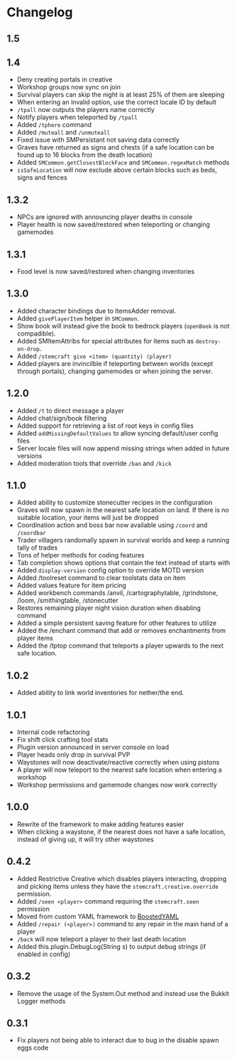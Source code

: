 # Changelog

## 1.5

## 1.4

-   Deny creating portals in creative
-   Workshop groups now sync on join
-   Survival players can skip the night is at least 25% of them are sleeping
-   When entering an invalid option, use the correct locale ID by default
-   `/tpall` now outputs the players name correctly
-   Notify players when teleported by `/tpall`
-   Added `/tphere` command
-   Added `/muteall` and `/unmuteall`
-   Fixed issue with SMPersistant not saving data correctly
-   Graves have returned as signs and chests (if a safe location can be found up to 16 blocks from the death location)
-   Added `SMCommon.getClosestBlockFace` and `SMCommon.regexMatch` methods
-   `isSafeLocation` will now exclude above certain blocks such as beds, signs and fences

## 1.3.2

-   NPCs are ignored with announcing player deaths in console
-   Player health is now saved/restored when teleporting or changing gamemodes

## 1.3.1

-   Food level is now saved/restored when changing inventories

## 1.3.0

-   Added character bindings due to ItemsAdder removal.
-   Added `givePlayerItem` helper in `SMCommon`.
-   Show book will instead give the book to bedrock players (`openBook` is not compadible).
-   Added SMItemAttribs for special attributes for items such as `destroy-on-drop`.
-   Added `/stemcraft give <item> (quantity) (player)`
-   Added players are invincilble if teleporting between worlds (except through portals), changing gamemodes or when joining the server.

## 1.2.0

-   Added `/t` to direct message a player
-   Added chat/sign/book filtering
-   Added support for retrieving a list of root keys in config files
-   Added `addMissingDefaultValues` to allow syncing default/user config files
-   Server locale files will now append missing strings when added in future versions
-   Added moderation tools that override `/ban` and `/kick`

## 1.1.0

-   Added ability to customize stonecutter recipes in the configuration
-   Graves will now spawn in the nearest safe location on land. If there is no suitable location, your items will just be dropped
-   Coordination action and boss bar now available using `/coord` and `/coordbar`
-   Trader villagers randomally spawn in survival worlds and keep a running tally of trades
-   Tons of helper methods for coding features
-   Tab completion shows options that contain the text instead of starts with
-   Added `display-version` config option to override MOTD version
-   Added /toolreset command to clear toolstats data on item
-   Added values feature for item pricing
-   Added workbench commands /anvil, /cartographytable, /grindstone, /loom, /smithingtable, /stonecutter
-   Restores remaining player night vision duration when disabling command
-   Added a simple persistent saving feature for other features to utilize
-   Added the /enchant command that add or removes enchantments from player items
-   Added the /tptop command that teleports a player upwards to the next safe location.

## 1.0.2

-   Added ability to link world inventories for nether/the end.

## 1.0.1

-   Internal code refactoring
-   Fix shift click crafting tool stats
-   Plugin version announced in server console on load
-   Player heads only drop in survival PVP
-   Waystones will now deactivate/reactive correctly when using pistons
-   A player will now teleport to the nearest safe location when entering a workshop
-   Workshop permissions and gamemode changes now work correctly

## 1.0.0

-   Rewrite of the framework to make adding features easier
-   When clicking a waystone, if the nearest does not have a safe location, instead of giving up, it will try other waystones

## 0.4.2

-   Added Restrictive Creative which disables players interacting, dropping and picking items unless they have the `stemcraft.creative.override` permission.
-   Added `/seen <player>` command requiring the `stemcraft.seen` permission
-   Moved from custom YAML framework to [BoostedYAML](https://github.com/dejvokep/boosted-yaml)
-   Added `/repair (<player>)` command to any repair in the main hand of a player
-   `/back` will now teleport a player to their last death location
-   Added this.plugin.DebugLog(String s) to output debug strings (if enabled in config)

## 0.3.2

-   Remove the usage of the System.Out method and instead use the Bukkit Logger methods

## 0.3.1

-   Fix players not being able to interact due to bug in the disable spawn eggs code
